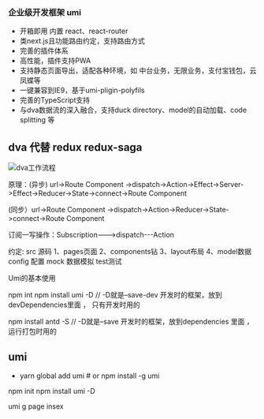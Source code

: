 

### 企业级开发框架 umi  

 - 开箱即用 内置 react、react-router
 - 类next.js且功能路由约定，支持路由方式
 - 完善的插件体系
 - 高性能，插件支持PWA
 - 支持静态页面导出，适配各种环境，如 中台业务，无限业务，支付宝钱包，云凤蝶等
 - 一键兼容到IE9，基于umi-pligin-polyfils
 - 完善的TypeScript支持
 - 与dva数据流的深入融合，支持duck directory、model的自动加载、code splitting 等




## dva 代替 redux redux-saga
![dva工作流程](https://img-blog.csdnimg.cn/20191023143342297.png?x-oss-process=image/watermark,type_ZmFuZ3poZW5naGVpdGk,shadow_10,text_aHR0cHM6Ly9ibG9nLmNzZG4ubmV0L3dlaXhpbl80NDE2MDM4NQ==,size_16,color_FFFFFF,t_70)

原理：(异步) url->Route Component ->dispatch->Action->Effect->Server->Effect->Reducer->State->connect->Route Component 

(同步）url->Route Component ->dispatch->Action->Reducer->State->connect->Route Component

订阅一写操作：Subscription--->dispatch---Action

约定: src 源码
      1、pages页面
      2、components钻
      3、layout布局
      4、model数据
      config 配置
      mock 数据模拟
      test测试

Umi的基本使用

npm int 
npm install umi -D    // -D就是–save-dev 开发时的框架，放到devDependencies里面 ， 只有开发时用的

npm install antd -S    // -D就是–save 开发时的框架，放到dependencies 里面 ，运行打包时用的

## umi
- yarn global add umi # or npm install -g umi

npm init
npm install umi -D  

umi g page insex 




